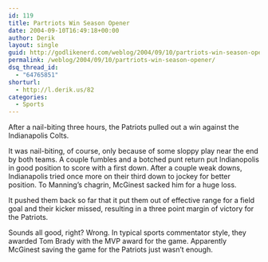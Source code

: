 ```yaml
---
id: 119
title: Partriots Win Season Opener
date: 2004-09-10T16:49:18+00:00
author: Derik
layout: single
guid: http://godlikenerd.com/weblog/2004/09/10/partriots-win-season-opener/
permalink: /weblog/2004/09/10/partriots-win-season-opener/
dsq_thread_id:
  - "64765851"
shorturl:
  - http://l.derik.us/82
categories:
  - Sports
---
```

After a nail-biting three hours, the Patriots pulled out a win against the Indianapolis Colts.

It was nail-biting, of course, only because of some sloppy play near the end by both teams. A couple fumbles and a botched punt return put Indianopolis in good position to score with a first down. After a couple weak downs, Indianapolis tried once more on their third down to jockey for better position. To Manning&#8217;s chagrin, McGinest sacked him for a huge loss.

It pushed them back so far that it put them out of effective range for a field goal and their kicker missed, resulting in a three point margin of victory for the Patriots.

Sounds all good, right? Wrong. In typical sports commentator style, they awarded Tom Brady with the MVP award for the game. Apparently McGinest saving the game for the Patriots just wasn&#8217;t enough.